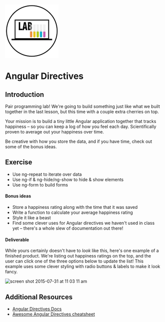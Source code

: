 ![lab](https://github.com/keyanbagheri/GA_WDI_Public_Assets/blob/master/images/_ga_lesson_icons/Exercise_icon_md.png?raw=true)

# Angular Directives

## Introduction

Pair programming lab! We're going to build something just like what we built together in the last lesson, but this time with a couple extra cherries on top.

Your mission is to build a tiny little Angular application together that tracks happiness – so you can keep a log of how you feel each day. Scientifically proven to average out your happiness over time.

Be creative with how you store the data, and if you have time, check out some of the bonus ideas.

## Exercise

- Use ng-repeat to iterate over data
- Use ng-if & ng-hide/ng-show to hide & show elements
- Use ng-form to build forms

#### Bonus ideas

- Store a happiness rating along with the time that it was saved
- Write a function to calculate your average happiness rating
- Style it like a beast
- Find some clever uses for Angular directives we haven't used in class yet – there's a whole slew of documentation out there!

#### Deliverable

While yours certainly doesn't have to _look_ like this, here's one example of a finished product. We're listing out happiness ratings on the top, and the user can click one of the three options below to update the list! This example uses some clever styling with radio buttons & labels to make it look fancy.

<img width="765" alt="screen shot 2015-07-31 at 11 03 11 am" src="https://cloud.githubusercontent.com/assets/25366/9013911/cf0aaf8a-3773-11e5-82f0-943b11a6502d.png">

## Additional Resources

- [Angular Directives Docs](https://docs.angularjs.org/api/ng/directive)
- [Awesome Angular Directives cheatsheet](http://www.cheatography.com/proloser/cheat-sheets/angularjs/)